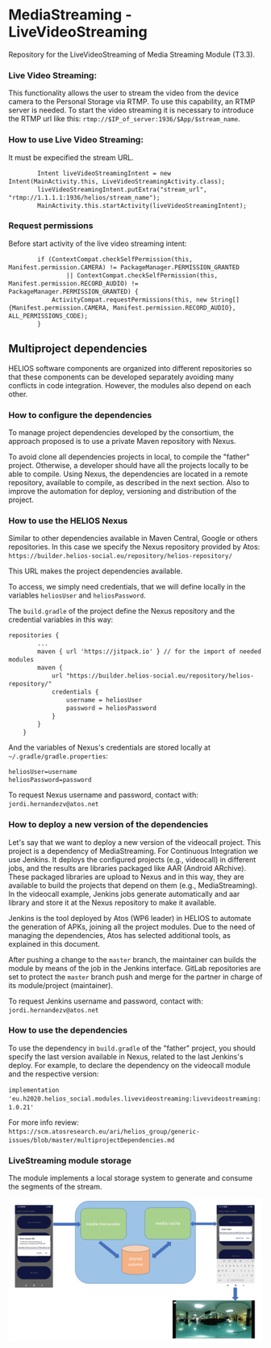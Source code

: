 # MediaStreaming - LiveVideoStreaming

Repository for the LiveVideoStreaming of Media Streaming Module (T3.3).

### Live Video Streaming:
This functionality allows the user to stream the video from the device camera to the Personal Storage via RTMP. To use this capability, an RTMP server is needed. 
To start the video streaming it is necessary to introduce the RTMP url like this: `rtmp://$IP_of_server:1936/$App/$stream_name`.

### How to use Live Video Streaming:
It must be expecified the stream URL.
```        
        Intent liveVideoStreamingIntent = new Intent(MainActivity.this, LiveVideoStreamingActivity.class);
        liveVideoStreamingIntent.putExtra("stream_url", "rtmp://1.1.1.1:1936/helios/stream_name");
        MainActivity.this.startActivity(liveVideoStreamingIntent);
```

### Request permissions
Before start activity of the live video streaming intent:
```
        if (ContextCompat.checkSelfPermission(this, Manifest.permission.CAMERA) != PackageManager.PERMISSION_GRANTED
                || ContextCompat.checkSelfPermission(this, Manifest.permission.RECORD_AUDIO) != PackageManager.PERMISSION_GRANTED) {
            ActivityCompat.requestPermissions(this, new String[]{Manifest.permission.CAMERA, Manifest.permission.RECORD_AUDIO}, ALL_PERMISSIONS_CODE);
        }
```

## Multiproject dependencies ##

HELIOS software components are organized into different repositories
so that these components can be developed separately avoiding many
conflicts in code integration. However, the modules also depend on
each other.

### How to configure the dependencies ###

To manage project dependencies developed by the consortium, the approach proposed is to use a private Maven repository with Nexus.

To avoid clone all dependencies projects in local, to compile the "father" project. Otherwise, a developer should have all the projects locally to
be able to compile. Using Nexus, the dependencies are located in a remote repository, available to compile, as described in the next section.
Also to improve the automation for deploy, versioning and distribution of the project.

### How to use the HELIOS Nexus ###

Similar to other dependencies available in Maven Central, Google or others repositories. In this case we specify the Nexus
repository provided by Atos: `https://builder.helios-social.eu/repository/helios-repository/`

This URL makes the project dependencies available.

To access, we simply need credentials, that we will define locally in the variables `heliosUser` and `heliosPassword`.

The `build.gradle` of the project define the Nexus repository and the credential variables in this way:

```
repositories {
        ...
        maven { url 'https://jitpack.io' } // for the import of needed modules
        maven {
            url "https://builder.helios-social.eu/repository/helios-repository/"
            credentials {
                username = heliosUser
                password = heliosPassword
            }
        }
    }
```

And the variables of Nexus's credentials are stored locally at `~/.gradle/gradle.properties`:

```
heliosUser=username
heliosPassword=password
```

To request Nexus username and password, contact with: `jordi.hernandezv@atos.net`

### How to deploy a new version of the dependencies ###

Let's say that we want to deploy a new version of the videocall project. This project is a dependency of MediaStreaming.
For Continuous Integration we use Jenkins. It deploys the configured projects (e.g., videocall) in different jobs,
and the results are libraries packaged like AAR (Android ARchive). These packaged libraries are upload to Nexus and in this way,
they are available to build the projects that depend on them (e.g., MediaStreaming).
In the videocall example, Jenkins jobs generate automatically and aar library and store it at the Nexus repository to make it available.

Jenkins is the tool deployed by Atos (WP6 leader) in HELIOS to automate the generation of APKs, joining all the project modules.
Due to the need of managing the dependencies, Atos has selected additional tools, as explained in this document.

After pushing a change to the `master` branch, the maintainer can builds the module by means of the job in the Jenkins interface. GitLab repositories are set to protect
the `master` branch push and merge for the partner in charge of its module/project (maintainer).

To request Jenkins username and password, contact with: `jordi.hernandezv@atos.net`

### How to use the dependencies ###

To use the dependency in `build.gradle` of the "father" project, you should specify the last version available in Nexus, related to the last Jenkins's deploy.
For example, to declare the dependency on the videocall module and the respective version:

`implementation 'eu.h2020.helios_social.modules.livevideostreaming:livevideostreaming:1.0.21'`

For more info review: `https://scm.atosresearch.eu/ari/helios_group/generic-issues/blob/master/multiprojectDependencies.md`


### LiveStreaming module storage</h2>

The module implements a local storage system to generate and consume the segments of the stream.

<img src="https://raw.githubusercontent.com/helios-h2020/h.extension-MediaStreaming-LiveVideoStreaming/master/doc/livestreaming_storage.png" alt="LiveStreaming local storage implementation">
